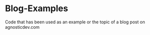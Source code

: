 # Blog-Examples
Code that has been used as an example or the topic of a blog post on agnosticdev.com
